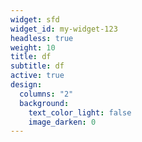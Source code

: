 ```yaml
---
widget: sfd
widget_id: my-widget-123
headless: true
weight: 10
title: df
subtitle: df
active: true
design:
  columns: "2"
  background:
    text_color_light: false
    image_darken: 0
---
```

